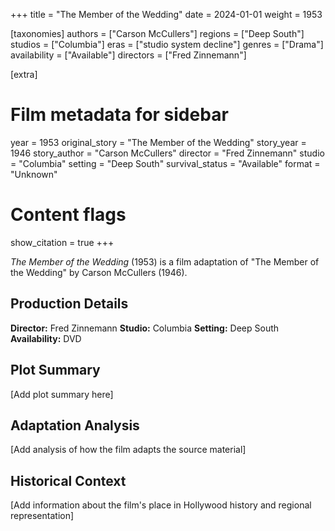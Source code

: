 +++
title = "The Member of the Wedding"
date = 2024-01-01
weight = 1953

[taxonomies]
authors = ["Carson McCullers"]
regions = ["Deep South"]
studios = ["Columbia"]
eras = ["studio system decline"]
genres = ["Drama"]
availability = ["Available"]
directors = ["Fred Zinnemann"]

[extra]
# Film metadata for sidebar
year = 1953
original_story = "The Member of the Wedding"
story_year = 1946
story_author = "Carson McCullers"
director = "Fred Zinnemann"
studio = "Columbia"
setting = "Deep South"
survival_status = "Available"
format = "Unknown"

# Content flags
show_citation = true
+++

*The Member of the Wedding* (1953) is a film adaptation of "The Member of the Wedding" by Carson McCullers (1946).

## Production Details

**Director:** Fred Zinnemann
**Studio:** Columbia
**Setting:** Deep South
**Availability:** DVD

## Plot Summary

[Add plot summary here]

## Adaptation Analysis

[Add analysis of how the film adapts the source material]

## Historical Context

[Add information about the film's place in Hollywood history and regional representation]